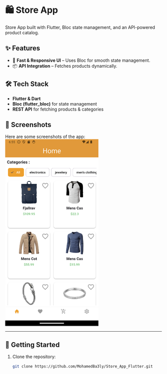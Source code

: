 # 🛍️ Store App

Store App built with Flutter, Bloc state management, and an API-powered product catalog.

## ✨ Features
- 🚀 **Fast & Responsive UI** – Uses Bloc for smooth state management.
- 📦 **API Integration** – Fetches products dynamically.

## 🛠️ Tech Stack
- **Flutter & Dart**
- **Bloc (flutter_bloc)** for state management
- **REST API** for fetching products & categories

## 📸 Screenshots
Here are some screenshots of the app:
<img src="assets/screenshots/Screenshot_20250302_065542.png" width="300">

---

## 🚀 Getting Started
1. Clone the repository:
   ```sh
   git clone https://github.com/MohamedBa3ly/Store_App_Flutter.git

